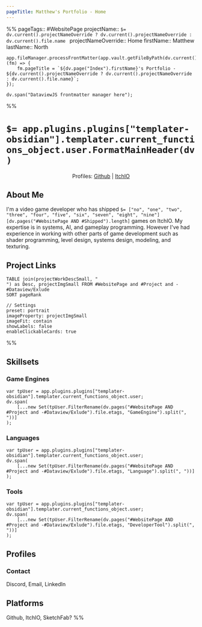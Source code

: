 ```yaml
---
pageTitle: Matthew's Portfolio - Home
---
```

%%
pageTags:: #WebsitePage 
projectName:: `$= dv.current().projectNameOverride ? dv.current().projectNameOverride : dv.current().file.name `
projectNameOverride:: Home
firstName:: Matthew
lastName:: North

```dataviewjs
app.fileManager.processFrontMatter(app.vault.getFileByPath(dv.current().file.path), (fm) => {
	fm.pageTitle = `${dv.page("Index").firstName}'s Portfolio - ${dv.current().projectNameOverride ? dv.current().projectNameOverride : dv.current().file.name}`;
});

dv.span("DataviewJS frontmatter manager here");
```
%%
# `$= app.plugins.plugins["templater-obsidian"].templater.current_functions_object.user.FormatMainHeader(dv) `
<cd><center>Profiles: [Github](https://github.com/northmatt) | [ItchIO](https://northmatt.itch.io)</center></cd>
## About Me
I'm a video game developer who has shipped `$= ["no", "one", "two", "three", "four", "five", "six", "seven", "eight", "nine"][dv.pages("#WebsitePage AND #Shipped").length]` games on ItchIO. My expertise is in systems, AI, and gameplay programming. However I've had experience in working with other parts of game development such as shader programming, level design, systems design, modeling, and texturing. 
## Project Links
```datacards
TABLE join(projectWorkDescSmall, "
") as Desc, projectImgSmall FROM #WebsitePage and #Project and -#Dataview/Exlude
SORT pageRank

// Settings
preset: portrait
imageProperty: projectImgSmall
imageFit: contain
showLabels: false
enableClickableCards: true
```


%%
## Skillsets
### Game Engines
```dataviewjs
var tpUser = app.plugins.plugins["templater-obsidian"].templater.current_functions_object.user;
dv.span(
	[...new Set(tpUser.FilterRename(dv.pages("#WebsitePage AND #Project and -#Dataview/Exlude").file.etags, "GameEngine").split(", "))]
);
```
### Languages
```dataviewjs
var tpUser = app.plugins.plugins["templater-obsidian"].templater.current_functions_object.user;
dv.span(
	[...new Set(tpUser.FilterRename(dv.pages("#WebsitePage AND #Project and -#Dataview/Exlude").file.etags, "Language").split(", "))]
);
```
### Tools
```dataviewjs
var tpUser = app.plugins.plugins["templater-obsidian"].templater.current_functions_object.user;
dv.span(
	[...new Set(tpUser.FilterRename(dv.pages("#WebsitePage AND #Project and -#Dataview/Exlude").file.etags, "DeveloperTool").split(", "))]
);
```
## Profiles
### Contact
Discord, Email, LinkedIn
## Platforms
Github, ItchIO, SketchFab?
%%